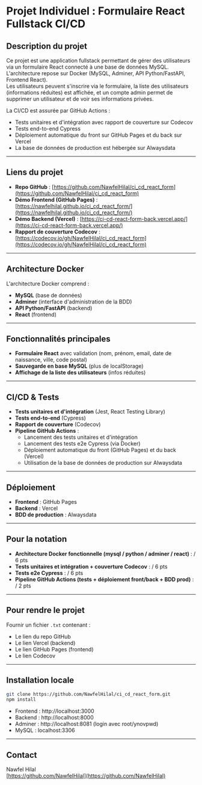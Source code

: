 # Projet Individuel : Formulaire React Fullstack CI/CD

## Description du projet

Ce projet est une application fullstack permettant de gérer des utilisateurs via un formulaire React connecté à une base de données MySQL.  
L'architecture repose sur Docker (MySQL, Adminer, API Python/FastAPI, Frontend React).  
Les utilisateurs peuvent s'inscrire via le formulaire, la liste des utilisateurs (informations réduites) est affichée, et un compte admin permet de supprimer un utilisateur et de voir ses informations privées.

La CI/CD est assurée par GitHub Actions :

- Tests unitaires et d'intégration avec rapport de couverture sur Codecov
- Tests end-to-end Cypress
- Déploiement automatique du front sur GitHub Pages et du back sur Vercel
- La base de données de production est hébergée sur Alwaysdata

---

## Liens du projet

- **Repo GitHub** : [https://github.com/NawfelHilal/ci_cd_react_form](https://github.com/NawfelHilal/ci_cd_react_form)
- **Démo Frontend (GitHub Pages)** : [https://nawfelhilal.github.io/ci_cd_react_form/](https://nawfelhilal.github.io/ci_cd_react_form/)
- **Démo Backend (Vercel)** : [https://ci-cd-react-form-back.vercel.app/](https://ci-cd-react-form-back.vercel.app/) <!-- À adapter selon ton déploiement -->
- **Rapport de couverture Codecov** : [https://codecov.io/gh/NawfelHilal/ci_cd_react_form](https://codecov.io/gh/NawfelHilal/ci_cd_react_form)

---

## Architecture Docker

L'architecture Docker comprend :

- **MySQL** (base de données)
- **Adminer** (interface d'administration de la BDD)
- **API Python/FastAPI** (backend)
- **React** (frontend)

---

## Fonctionnalités principales

- **Formulaire React** avec validation (nom, prénom, email, date de naissance, ville, code postal)
- **Sauvegarde en base MySQL** (plus de localStorage)
- **Affichage de la liste des utilisateurs** (infos réduites)

---

## CI/CD & Tests

- **Tests unitaires et d'intégration** (Jest, React Testing Library)
- **Tests end-to-end** (Cypress)
- **Rapport de couverture** (Codecov)
- **Pipeline GitHub Actions** :
  - Lancement des tests unitaires et d'intégration
  - Lancement des tests e2e Cypress (via Docker)
  - Déploiement automatique du front (GitHub Pages) et du back (Vercel)
  - Utilisation de la base de données de production sur Alwaysdata

---

## Déploiement

- **Frontend** : GitHub Pages
- **Backend** : Vercel
- **BDD de production** : Alwaysdata

---

## Pour la notation

- **Architecture Docker fonctionnelle (mysql / python / adminer / react)** : / 6 pts
- **Tests unitaires et intégration + couverture Codecov** : / 6 pts
- **Tests e2e Cypress** : / 6 pts
- **Pipeline GitHub Actions (tests + déploiement front/back + BDD prod)** : / 2 pts

---

## Pour rendre le projet

Fournir un fichier `.txt` contenant :

- Le lien du repo GitHub
- Le lien Vercel (backend)
- Le lien GitHub Pages (frontend)
- Le lien Codecov

---

## Installation locale

```bash
git clone https://github.com/NawfelHilal/ci_cd_react_form.git
npm install
```

- Frontend : http://localhost:3000
- Backend : http://localhost:8000
- Adminer : http://localhost:8081 (login avec root/ynovpwd)
- MySQL : localhost:3306

---

## Contact

Nawfel Hilal  
[https://github.com/NawfelHilal](https://github.com/NawfelHilal)
